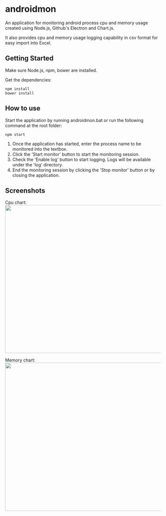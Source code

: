 # androidmon

An application for monitoring android process cpu and memory usage created using Node.js, Github's Electron and Chart.js.

It also provides cpu and memory usage logging capability in csv format for easy import into Excel.

## Getting Started

Make sure Node.js, npm, bower are installed.

Get the dependencies:

    npm install
    bower install
    
## How to use

Start the application by running androidmon.bat or run the following command at the root folder:

    npm start
    
1. Once the application has started, enter the process name to be monitored into the textbox. 
2. Click the 'Start monitor' button to start the monitoring session. 
3. Check the 'Enable log' button to start logging. Logs will be available under the 'log' directory.
4. End the monitoring session by clicking the 'Stop monitor' button or by closing the application.

## Screenshots

Cpu chart:<br>
<img src="https://github.com/zulhilmizainuddin/androidmon/blob/master/screenshots/cpu-screenshot.png" width="640px" height="480px">

Memory chart:<br>
<img src="https://github.com/zulhilmizainuddin/androidmon/blob/master/screenshots/memory-screenshot.png" width="640px" height="480px">
